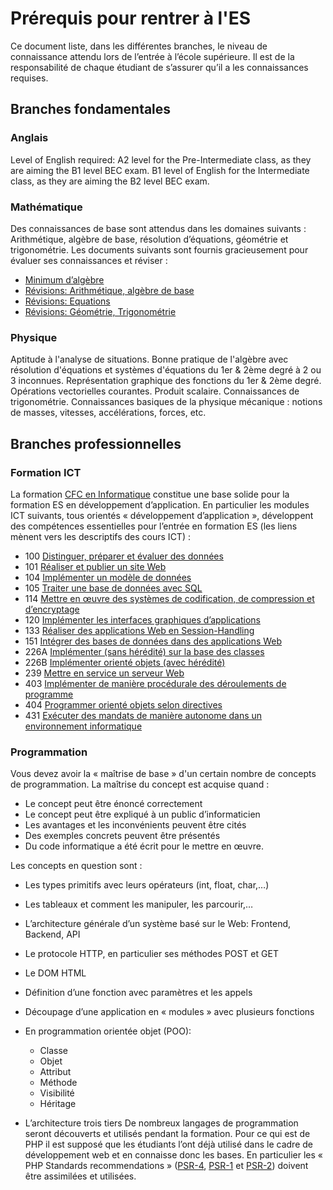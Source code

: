 # Prérequis pour rentrer à l'ES

Ce document liste, dans les différentes branches, le niveau de connaissance attendu lors de l’entrée à l’école supérieure. Il est de la responsabilité de chaque étudiant de s’assurer qu’il a les connaissances requises.

## Branches fondamentales

### Anglais
Level of English required: A2 level for the Pre-Intermediate class, as they are aiming the B1 level BEC exam. B1 level of English for the Intermediate class, as they are aiming the B2 level BEC exam.

### Mathématique
Des connaissances de base sont attendus dans les domaines suivants : Arithmétique, algèbre de base, résolution d’équations, géométrie et trigonométrie.
Les documents suivants sont fournis gracieusement pour évaluer ses connaissances et réviser :
 * [Minimum d’algèbre](https://www.dropbox.com/s/asmd8b8xs4ub23s/MinimumDAlgebre.pdf?dl=0)
 * [Révisions: Arithmétique, algèbre de base](https://www.dropbox.com/s/8f8j5a8pytd72qx/R_01_REVIS_ArithAlgDeBase.pdf?dl=0)
 * [Révisions: Equations](https://www.dropbox.com/s/olt1svo2nmw9ttg/R_02_REVIS_AlgebreEquations.pdf?dl=0)
 * [Révisions: Géométrie, Trigonométrie](https://www.dropbox.com/s/9zqwlfzph0cxe00/R_03_REVIS_GeomTrigo.pdf?dl=0)

### Physique
Aptitude à l'analyse de situations. Bonne pratique de l'algèbre avec résolution d'équations et systèmes d'équations du 1er & 2ème degré à 2 ou 3 inconnues. Représentation graphique des fonctions du 1er & 2ème degré. Opérations vectorielles courantes. Produit scalaire. Connaissances de trigonométrie. Connaissances basiques de la physique mécanique : notions de masses, vitesses, accélérations, forces, etc.

## Branches professionnelles

### Formation ICT
La formation [CFC en Informatique](https://www.ict-berufsbildung.ch/fr/) constitue une base solide pour la formation ES en développement d’application. En particulier les modules ICT suivants, tous orientés « développement d’application », développent des compétences essentielles pour l’entrée en formation ES (les liens mènent vers les descriptifs des cours ICT) :
 * 100 [Distinguer, préparer et évaluer des données](https://cf.ict-berufsbildung.ch/modules.php?name=Mbk&a=20101&cmodnr=100&clang=fr)
 * 101 [Réaliser et publier un site Web](https://cf.ict-berufsbildung.ch/modules.php?name=Mbk&a=20101&cmodnr=101&clang=fr)
 * 104 [Implémenter un modèle de données](https://cf.ict-berufsbildung.ch/modules.php?name=Mbk&a=20101&cmodnr=104&clang=fr)
 * 105 [Traiter une base de données avec SQL](https://cf.ict-berufsbildung.ch/modules.php?name=Mbk&a=20101&cmodnr=105&clang=fr)
 * 114 [Mettre en œuvre des systèmes de codification, de compression et d’encryptage](https://cf.ict-berufsbildung.ch/modules.php?name=Mbk&a=20101&cmodnr=114&clang=fr)
 * 120 [Implémenter les interfaces graphiques d’applications](https://cf.ict-berufsbildung.ch/modules.php?name=Mbk&a=20101&cmodnr=120&clang=fr)
 * 133 [Réaliser des applications Web en Session-Handling](https://cf.ict-berufsbildung.ch/modules.php?name=Mbk&a=20101&cmodnr=133&clang=fr)
 * 151 [Intégrer des bases de données dans des applications Web](https://cf.ict-berufsbildung.ch/modules.php?name=Mbk&a=20101&cmodnr=151&clang=fr)
 * 226A [Implémenter (sans hérédité) sur la base des classes](https://cf.ict-berufsbildung.ch/modules.php?name=Mbk&a=20101&cmodnr=226B&clang=fr)
 * 226B [Implémenter orienté objets (avec hérédité)](https://cf.ict-berufsbildung.ch/modules.php?name=Mbk&a=20101&cmodnr=226B&clang=fr)
 * 239 [Mettre en service un serveur Web](https://cf.ict-berufsbildung.ch/modules.php?name=Mbk&a=20101&cmodnr=239&clang=fr)
 * 403 [Implémenter de manière procédurale des déroulements de programme](https://cf.ict-berufsbildung.ch/modules.php?name=Mbk&a=20101&cmodnr=403&clang=fr)
 * 404 [Programmer orienté objets selon directives](https://cf.ict-berufsbildung.ch/modules.php?name=Mbk&a=20101&cmodnr=404&clang=fr)
 * 431 [Exécuter des mandats de manière autonome dans un environnement informatique](https://cf.ict-berufsbildung.ch/modules.php?name=Mbk&a=20101&cmodnr=431&clang=fr)

### Programmation
Vous devez avoir la « maîtrise de base » d'un certain nombre de concepts de programmation. La maîtrise du concept est acquise quand :
 * Le concept peut être énoncé correctement
 * Le concept peut être expliqué à un public d’informaticien
 * Les avantages et les inconvénients peuvent être cités
 * Des exemples concrets peuvent être présentés
 * Du code informatique a été écrit pour le mettre en œuvre.

Les concepts en question sont :
 * Les types primitifs avec leurs opérateurs (int, float, char,…)
 * Les tableaux et comment les manipuler, les parcourir,…
 * L’architecture générale d’un système basé sur le Web: Frontend, Backend, API
 * Le protocole HTTP, en particulier ses méthodes POST et GET
 * Le DOM HTML
 * Définition d’une fonction avec paramètres et les appels
 * Découpage d’une application en « modules » avec plusieurs fonctions
 * En programmation orientée objet (POO):
   * Classe
   * Objet
   * Attribut
   * Méthode
   * Visibilité
   * Héritage

 * L’architecture trois tiers
De nombreux langages de programmation seront découverts et utilisés pendant la formation. Pour ce qui est de PHP il est supposé que les étudiants l’ont déjà utilisé dans le cadre de développement web et en connaisse donc les bases. En particulier les « PHP Standards recommendations » ([PSR-4](https://www.php-fig.org/psr/psr-4/), [PSR-1](https://github.com/php-fig/fig-standards/blob/master/accepted/PSR-1-basic-coding-standard.md) et [PSR-2](https://github.com/php-fig/fig-standards/blob/master/accepted/PSR-2-coding-style-guide.md)) doivent être assimilées et utilisées.
